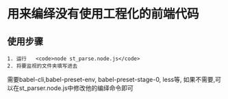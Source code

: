 #  用来编绎没有使用工程化的前端代码
##  使用步骤
    1. 运行   <code>node st_parse.node.js</code>
    2. 将要监视的文件夹填写进去

   需要babel-cli,babel-preset-env, babel-preset-stage-0, less等, 如果不需要,可以在st_parser.node.js中修改他的编绎命令即可
